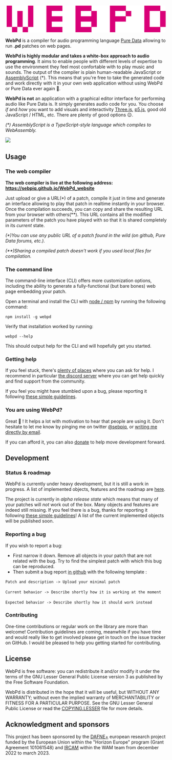 <p align="center">
  <img src="webpd.png" />
</p>


<!-- intro start -->

**WebPd** is a compiler for audio programming language [Pure Data](puredata.info/) allowing to run **.pd** patches on web pages. 

<!-- Patches can be compiled directly [online](https://sebpiq.github.io/WebPd_website/) or [with the command line tool](#using-the-cli). -->

**WebPd is highly modular and takes a white-box approach to audio programming**. It aims to enable people with different levels of expertise to use the environment they feel most confortable with to play music and sounds. The output of the compiler is plain human-readable JavaScript or [AssemblyScript](https://www.assemblyscript.org/) (*). This means that you're free to take the generated code and work directly with it in your own web application without using WebPd or Pure Data ever again 🌈.

**WebPd is not** an application with a graphical editor interface for performing audio like Pure Data is. It simply generates audio code for you. You choose *if* and *how* you want to add visuals and interactivity  [Three.js](https://threejs.org/), [p5.js](https://p5js.org/), good old JavaScript / HTML, etc. There are plenty of good options 😉.

*(\*) AssemblyScript is a TypeScript-style language which compiles to WebAssembly.*

[![](https://img.shields.io/static/v1?label=Sponsor&message=%E2%9D%A4&logo=GitHub&color=%23ed00d9)](https://github.com/sponsors/sebpiq)

<!-- intro end -->

## Usage

### The web compiler

**The web compiler is live at the following address: https://sebpiq.github.io/WebPd_website**

Just upload or give a URL(*) of a patch, compile it just in time and generate an interface allowing to play that patch in realtime instantly in your browser. Once the compilation succeeds, you can copy and share the resulting URL from your browser with others(**). This URL contains all the modified parameters of the patch you have played with so that it is shared completely in its *current* state.

*(\*)You can use any public URL of a patch found in the wild (on github, Pure Data forums, etc.).*

*(\*\*)Sharing a compiled patch doesn't work if you used local files for compilation.*

### The command line
<span id="using-the-cli"><span>

The command-line interface (CLI) offers more customization options, including the ability to generate a fully-functional (but bare bones) web page embedding your patch.

Open a terminal and install the CLI with [node / npm](https://nodejs.org/) by running the following command:

```
npm install -g webpd
```

Verify that installation worked by running:

```
webpd --help
```

This should output help for the CLI and will hopefully get you started.


### Getting help

If you feel stuck, there's [plenty of places](https://puredata.info/community) where you can ask for help. I recommend in particular [the discord server](https://discord.gg/AZ43djV) where you can get help quickly and find support from the community.

If you feel you might have stumbled upon a bug, please reporting it following [these simple guidelines](reporting-a-bug).

### You are using WebPd?

Great 🌱 ! It helps a lot with motivation to hear that people are using it. Don't hesitate to let me know by pinging me on twitter [@sebpiq](https://twitter.com/sebpiq), or [writing me directly by email](https://second-hander.com/).


If you can afford it, you can also [donate](https://opencollective.com/webpd) to help move development forward.


## Development

### Status & roadmap

WebPd is currently under heavy development, but it is still a work in progress. A list of implemented objects, features and the roadmap are [here](https://github.com/sebpiq/WebPd/blob/main/ROADMAP.md).

The project is currently in *alpha release state* which means that many of your patches will *not* work out of the box. Many objects and features are indeed still missing. If you feel there is a bug, thanks for reporting it following [these simple guidelines](#reporting-a-bug)! A list of the current implemented objects will be published soon.


### Reporting a bug
<span id="reporting-a-bug"><span>

If you wish to report a bug:

- First narrow it down. Remove all objects in your patch that are not related with the bug. Try to find the simplest patch with which this bug can be reproduced.
- Then submit a bug report [in github](https://github.com/sebpiq/WebPd/issues) with the following template :

```
Patch and description -> Upload your minimal patch

Current behavior -> Describe shortly how it is working at the moment

Expected behavior -> Describe shortly how it should work instead
```

### Contributing

One-time contributions or regular work on the library are more than welcome! Contribution guidelines are coming, meanwhile if you have time and would really like to get involved please get in touch on the issue tracker on GitHub. I would be pleased to help you getting started for contributing.


## License

WebPd is free software: you can redistribute it and/or modify it under the terms of the GNU Lesser General Public License version 3 as published by the Free Software Foundation.

WebPd is distributed in the hope that it will be useful, but WITHOUT ANY WARRANTY; without even the implied warranty of MERCHANTABILITY or FITNESS FOR A PARTICULAR PURPOSE. See the
GNU Lesser General Public License or read the [COPYING.LESSER](https://github.com/Ircam-WAM/WebPd/blob/main/COPYING.LESSER) file for more details.


## Acknowledgment and sponsors

This project has been sponsored by the [DAFNE+](https://dafneplus.eu/) european research project funded by the European Union within the "Horizon Europe" program (Grant Agreement 101061548) and [IRCAM](https://www.ircam.fr) within the WAM team from december 2022 to march 2023.
